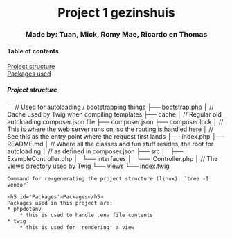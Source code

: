 <h1 align="center">Project 1 gezinshuis</h1>
<h3 align="center">Made by: Tuan, Mick, Romy Mae, Ricardo en Thomas</h3>

#### Table of contents
[Project structure]('#Project_Structure')
<br/>
[Packages used]('#Packages')


<h5 id='Project_Structure'>Project structure</h5>
```
    // Used for autoloading / bootstrapping things
├── bootstrap.php
│    // Cache used by Twig when compiling templates
├── cache
│    // Regular old autoloading composer.json file
├── composer.json
├── composer.lock
│    // This is where the web server runs on, so the routing is handled here
│    // See this as the entry point where the request first lands
├── index.php
├── README.md
│    // Where all the classes and fun stuff resides, the root for autoloading
│    // as defined in composer.json
├── src
│   ├── ExampleController.php
│   └── interfaces
│       └── IController.php
│   // The views directory used by Twig
└── views
    └── index.twig

```
Command for re-generating the project structure (linux): `tree -I vendor`

<h5 id='Packages'>Packages</h5>
Packages used in this project are:
* phpdotenv
    * this is used to handle .env file contents
* twig
    * this is used for 'rendering' a view